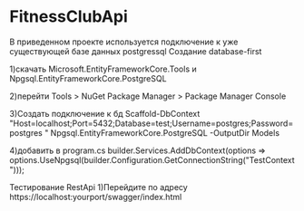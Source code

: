 # FitnessClubApi
В приведенном проекте используется подключение к уже существующей базе данных postgressql
Создание database-first

1)скачать Microsoft.EntityFrameworkCore.Tools и Npgsql.EntityFrameworkCore.PostgreSQL

2)перейти Tools > NuGet Package Manager > Package Manager Console

3)Создать подключение к бд Scaffold-DbContext "Host=localhost;Port=5432;Database=test;Username=postgres;Password=postgres " Npgsql.EntityFrameworkCore.PostgreSQL -OutputDir Models

4)добавить в program.cs 
builder.Services.AddDbContext<TestContext>(options =>
options.UseNpgsql(builder.Configuration.GetConnectionString("TestContext")));
  
Тестирование RestApi
1)Перейдите по адресу https://localhost:yourport/swagger/index.html
